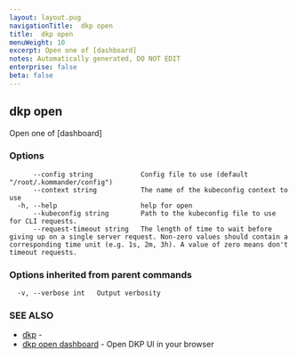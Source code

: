 ```yaml
---
layout: layout.pug
navigationTitle:  dkp open
title:  dkp open
menuWeight: 10
excerpt: Open one of [dashboard]
notes: Automatically generated, DO NOT EDIT
enterprise: false
beta: false
---
```

<!-- vale off -->
<!-- markdownlint-disable -->

## dkp open

Open one of [dashboard]

### Options

```
      --config string            Config file to use (default "/root/.kommander/config")
      --context string           The name of the kubeconfig context to use
  -h, --help                     help for open
      --kubeconfig string        Path to the kubeconfig file to use for CLI requests.
      --request-timeout string   The length of time to wait before giving up on a single server request. Non-zero values should contain a corresponding time unit (e.g. 1s, 2m, 3h). A value of zero means don't timeout requests.
```

### Options inherited from parent commands

```
  -v, --verbose int   Output verbosity
```

### SEE ALSO

* [dkp](/dkp/kommander/2.2/cli/dkp/)	 - 
* [dkp open dashboard](/dkp/kommander/2.2/cli/dkp/open/dashboard/)	 - Open DKP UI in your browser

